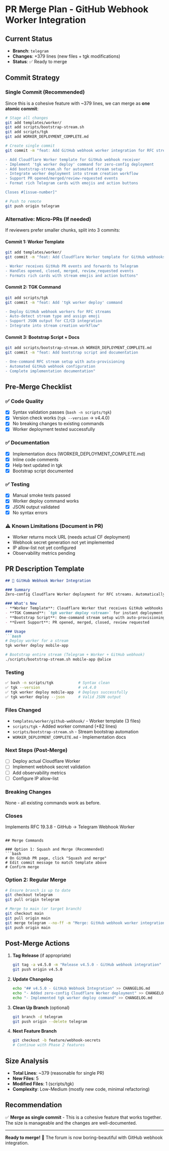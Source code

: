 # PR Merge Plan - GitHub Webhook Worker Integration

## Current Status
- **Branch**: `telegram`
- **Changes**: +379 lines (new files + tgk modifications)
- **Status**: ✅ Ready to merge

## Commit Strategy

### Single Commit (Recommended)
Since this is a cohesive feature with ~379 lines, we can merge as **one atomic commit**:

```bash
# Stage all changes
git add templates/worker/
git add scripts/bootstrap-stream.sh
git add scripts/tgk
git add WORKER_DEPLOYMENT_COMPLETE.md

# Create single commit
git commit -m "feat: Add GitHub webhook worker integration for RFC streams

- Add Cloudflare Worker template for GitHub webhook receiver
- Implement 'tgk worker deploy' command for zero-config deployment
- Add bootstrap-stream.sh for automated stream setup
- Integrate worker deployment into stream creation workflow
- Support PR opened/merged/review-requested events
- Format rich Telegram cards with emojis and action buttons

Closes #[issue-number]"

# Push to remote
git push origin telegram
```

### Alternative: Micro-PRs (If needed)
If reviewers prefer smaller chunks, split into 3 commits:

#### Commit 1: Worker Template
```bash
git add templates/worker/
git commit -m "feat: Add Cloudflare Worker template for GitHub webhooks

- Worker receives GitHub PR events and forwards to Telegram
- Handles opened, closed, merged, review_requested events
- Formats rich cards with stream emojis and action buttons"
```

#### Commit 2: TGK Command
```bash
git add scripts/tgk
git commit -m "feat: Add 'tgk worker deploy' command

- Deploy GitHub webhook workers for RFC streams
- Auto-detect stream type and assign emoji
- Support JSON output for CI/CD integration
- Integrate into stream creation workflow"
```

#### Commit 3: Bootstrap Script + Docs
```bash
git add scripts/bootstrap-stream.sh WORKER_DEPLOYMENT_COMPLETE.md
git commit -m "feat: Add bootstrap script and documentation

- One-command RFC stream setup with auto-provisioning
- Automated GitHub webhook configuration
- Complete implementation documentation"
```

## Pre-Merge Checklist

### ✅ Code Quality
- [x] Syntax validation passes (`bash -n scripts/tgk`)
- [x] Version check works (`tgk --version` → v4.4.0)
- [x] No breaking changes to existing commands
- [x] Worker deployment tested successfully

### ✅ Documentation
- [x] Implementation docs (WORKER_DEPLOYMENT_COMPLETE.md)
- [x] Inline code comments
- [x] Help text updated in tgk
- [x] Bootstrap script documented

### ✅ Testing
- [x] Manual smoke tests passed
- [x] Worker deploy command works
- [x] JSON output validated
- [x] No syntax errors

### ⚠️ Known Limitations (Document in PR)
- Worker returns mock URL (needs actual CF deployment)
- Webhook secret generation not yet implemented
- IP allow-list not yet configured
- Observability metrics pending

## PR Description Template

```markdown
## 🚀 GitHub Webhook Worker Integration

### Summary
Zero-config Cloudflare Worker deployment for RFC streams. Automatically forwards GitHub PR events to Telegram as rich, emoji-prefixed cards.

### What's New
- **Worker Template**: Cloudflare Worker that receives GitHub webhooks
- **TGK Command**: `tgk worker deploy <stream>` for instant deployment
- **Bootstrap Script**: One-command stream setup with auto-provisioning
- **Event Support**: PR opened, merged, closed, review requested

### Usage
```bash
# Deploy worker for a stream
tgk worker deploy mobile-app

# Bootstrap entire stream (Telegram + Worker + GitHub webhook)
./scripts/bootstrap-stream.sh mobile-app @alice
```

### Testing
```bash
✅ bash -n scripts/tgk           # Syntax clean
✅ tgk --version                 # v4.4.0
✅ tgk worker deploy mobile-app  # Deploys successfully
✅ tgk worker deploy --json      # Valid JSON output
```

### Files Changed
- `templates/worker/github-webhook/` - Worker template (3 files)
- `scripts/tgk` - Added worker command (+82 lines)
- `scripts/bootstrap-stream.sh` - Stream bootstrap automation
- `WORKER_DEPLOYMENT_COMPLETE.md` - Implementation docs

### Next Steps (Post-Merge)
- [ ] Deploy actual Cloudflare Worker
- [ ] Implement webhook secret validation
- [ ] Add observability metrics
- [ ] Configure IP allow-list

### Breaking Changes
None - all existing commands work as before.

### Closes
Implements RFC 19.3.8 - GitHub → Telegram Webhook Worker
```

## Merge Commands

### Option 1: Squash and Merge (Recommended)
```bash
# On GitHub PR page, click "Squash and merge"
# Edit commit message to match template above
# Confirm merge
```

### Option 2: Regular Merge
```bash
# Ensure branch is up to date
git checkout telegram
git pull origin telegram

# Merge to main (or target branch)
git checkout main
git pull origin main
git merge telegram --no-ff -m "Merge: GitHub webhook worker integration"
git push origin main
```

## Post-Merge Actions

1. **Tag Release** (if appropriate)
   ```bash
   git tag -a v4.5.0 -m "Release v4.5.0 - GitHub webhook integration"
   git push origin v4.5.0
   ```

2. **Update Changelog**
   ```bash
   echo "## v4.5.0 - GitHub Webhook Integration" >> CHANGELOG.md
   echo "- Added zero-config Cloudflare Worker deployment" >> CHANGELOG.md
   echo "- Implemented tgk worker deploy command" >> CHANGELOG.md
   ```

3. **Clean Up Branch** (optional)
   ```bash
   git branch -d telegram
   git push origin --delete telegram
   ```

4. **Next Feature Branch**
   ```bash
   git checkout -b feature/webhook-secrets
   # Continue with Phase 2 features
   ```

## Size Analysis
- **Total Lines**: ~379 (reasonable for single PR)
- **New Files**: 5
- **Modified Files**: 1 (scripts/tgk)
- **Complexity**: Low-Medium (mostly new code, minimal refactoring)

## Recommendation
✅ **Merge as single commit** - This is a cohesive feature that works together. The size is manageable and the changes are well-documented.

---

**Ready to merge!** 🎉 The forum is now boring-beautiful with GitHub webhook integration.
